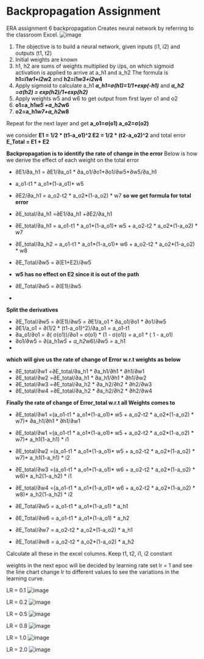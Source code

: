 # Backpropagation Assignment
ERA assignment 6 backpropagation
Creates neural network by referring to the classroom Excel. 
![image](https://github.com/darshanabhandare/backpropagation/assets/73514918/981d2c27-54f5-44bc-9c25-3a3c34faead5)

1. The objective is to build a neural network, given inputs (i1, i2) and outputs (t1, t2)
2. Initial weights are known
3. h1, h2 are sums of weights multiplied by i/ps, on which sigmoid activation is applied to arrive at a_h1 and a_h2
   The formula is
   **h1=i1*w1+i2*w2**
   and
   **h2=i1*w3+i2*w4**
4. Apply sigmoid to calculate a_h1 **_a_h1=σ(h1)=1/1+exp(-h1)_** and **_a_h2 =σ(h2) = exp(h2)/1+exp(h2)_**
5. Apply weights w5 and w6 to get output from first layer o1 and o2
6. **o1=a_h1*w5 +a_h2*w6**
7. **o2=a_h1*w7+a_h2*w8**

Repeat for the next layer and get 
**a_o1=σ(o1)
a_o2=σ(o2)**

we consider 
**E1 = 1/2 * (t1-a_o1)^2
E2 = 1/2 * (t2-a_o2)^2**
and total error 
**E_Total = E1 + E2**

**Backpropagation is to identify the rate of change in the error**
Below is how we derive the effect of each weight on the total error

*  ∂E1/∂a_h1 = ∂E1/∂a_o1 * ∂a_o1/∂o1*∂o1/∂w5*∂w5/∂a_h1
*  a_o1-t1 * a_o1*(1-a_o1)* w5

* ∂E2/∂a_h1 = a_o2-t2 * a_o2*(1-a_o2)  * w7
**so we get formula for total error**
* ∂E_total/∂a_h1 =∂E1/∂a_h1 +∂E2/∂a_h1
* ∂E_total/∂a_h1 = a_o1-t1 * a_o1*(1-a_o1)* w5 + a_o2-t2 * a_o2*(1-a_o2)  * w7
* ∂E_total/∂a_h2 = a_o1-t1 * a_o1*(1-a_o1)* w6 + a_o2-t2 * a_o2*(1-a_o2)  * w8

* ∂E_Total/∂w5 = ∂(E1+E2)/∂w5
* **w5 has no effect on E2 since it is out of the path**
* ∂E_Total/∂w5 = ∂(E1)/∂w5
* 
**Split the derivatives**
* ∂E_Total/∂w5 = ∂(E1)/∂w5 =  ∂E1/a_o1 * ∂a_o1/∂o1 * ∂o1/∂w5
* ∂E1/a_o1 =  ∂(1/2 * (t1-a_o1)^2)/∂a_o1 = a_o1-t1
* ∂a_o1/∂o1 = ∂( σ(o1))/∂o1 = σ(o1) * (1 - σ(o1)) = a_o1 * ( 1 - a_o1)
* ∂o1/∂w5 = ∂(a_h1*w5 + a_h2*w6)/∂w5 = a_h1
* 
**which will give us the rate of change of Error w.r.t weights as below**
* ∂E_total/∂w1 =∂E_total/∂a_h1 * ∂a_h1/∂h1 * ∂h1/∂w1 
* ∂E_total/∂w2 =∂E_total/∂a_h1 * ∂a_h1/∂h1 * ∂h1/∂w2
* ∂E_total/∂w3 =∂E_total/∂a_h2 * ∂a_h2/∂h2 * ∂h2/∂w3
* ∂E_total/∂w4 =∂E_total/∂a_h2 * ∂a_h2/∂h2 * ∂h2/∂w4

**Finally the rate of change of Error_total w.r.t all Weights comes to**

* ∂E_total/∂w1 =(a_o1-t1 * a_o1*(1-a_o1)* w5 + a_o2-t2 * a_o2*(1-a_o2)  * w7)* ∂a_h1/∂h1 * ∂h1/∂w1 
* ∂E_total/∂w1 =(a_o1-t1 * a_o1*(1-a_o1)* w5 + a_o2-t2 * a_o2*(1-a_o2)  * w7)* a_h1(1-a_h1) * i1
* ∂E_total/∂w2 =(a_o1-t1 * a_o1*(1-a_o1)* w5 + a_o2-t2 * a_o2*(1-a_o2)  * w7)* a_h1(1-a_h1) * i2
* ∂E_total/∂w3 =(a_o1-t1 * a_o1*(1-a_o1)* w6 + a_o2-t2 * a_o2*(1-a_o2)  * w8)* a_h2(1-a_h2) * i1
* ∂E_total/∂w4 =(a_o1-t1 * a_o1*(1-a_o1)* w6 + a_o2-t2 * a_o2*(1-a_o2)  * w8)* a_h2(1-a_h2) * i2

* ∂E_Total/∂w5 = a_o1-t1 * a_o1*(1-a_o1) * a_h1
* ∂E_Total/∂w6 = a_o1-t1 * a_o1*(1-a_o1) * a_h2
* ∂E_Total/∂w7 = a_o2-t2 * a_o2*(1-a_o2) * a_h1
* ∂E_Total/∂w8 = a_o2-t2 * a_o2*(1-a_o2) * a_h2



Calculate all these in the excel columns.
Keep t1, t2, i1, i2 constant

weights in the next epoc will be decided by learning rate 
set lr = 1 and see the line chart
change lr to different values to see the variations in the learning curve.

LR = 0.1
![image](https://github.com/darshanabhandare/backpropagation/assets/73514918/66b8776d-db55-4a5b-a73e-2807b7123764)

LR = 0.2
![image](https://github.com/darshanabhandare/backpropagation/assets/73514918/f00124c8-6ffc-4c58-8e61-bbb455846535)

LR = 0.5
![image](https://github.com/darshanabhandare/backpropagation/assets/73514918/a2af76f4-3bb1-4b43-9a7c-b15ed2bb8704)

LR = 0.8
![image](https://github.com/darshanabhandare/backpropagation/assets/73514918/61be5b2f-c6b6-4258-b770-7ca079e69fe9)

LR = 1.0
![image](https://github.com/darshanabhandare/backpropagation/assets/73514918/e1259baf-47ce-4284-ba91-25c502343ddb)

LR = 2.0
![image](https://github.com/darshanabhandare/backpropagation/assets/73514918/7024ce3c-5e51-4624-841b-ab402c8d6c0b)


